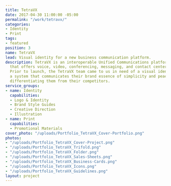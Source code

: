```yaml
---
title: TetraVX
date: 2017-04-30 11:00:00 -05:00
permalink: "/work/tetravx/"
categories:
- Identity
- Print
tags:
- featured
position: 3
name: TetraVX
lead: Visual identity for a new business communication platform.
description: TetraVX is an interoperable Unified Communications platform for businesses
  that offers voice, video, conferencing, messaging, and contact center capabilities.
  Prior to launch, the TetraVX team came to us in need of a visual identity. We designed
  a system that communicates their brand essence of simplicity and peace-of-mind while
  differentiating them from their competitors.
service_groups:
- name: Identity
  capabilities:
  - Logo & Identity
  - Brand Style Guides
  - Creative Direction
  - Illustration
- name: Print
  capabilities:
  - Promotional Materials
cover_photo: "/uploads/Portfolio_TetraVX_Cover-Portfolio.png"
photos:
- "/uploads/Portfolio_TetraVX_Cover-Project.png"
- "/uploads/Portfolio_TetraVX_Trifold.png"
- "/uploads/Portfolio_TetraVX_Folder.png"
- "/uploads/Portfolio_TetraVX_Sales-Sheets.png"
- "/uploads/Portfolio_TetraVX_Business-Cards.png"
- "/uploads/Portfolio_TetraVX_Icons.png"
- "/uploads/Portfolio_TetraVX_Guidelines.png"
layout: project
---
```


